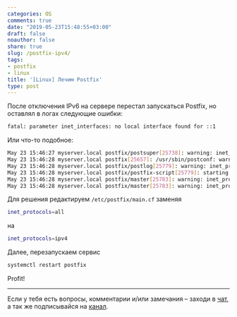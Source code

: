 ```yaml
---
categories: OS
comments: true
date: "2019-05-23T15:48:55+03:00"
draft: false
noauthor: false
share: true
slug: /postfix-ipv4/
tags:
- postfix
- linux
title: '[Linux] Лечим Postfix'
type: post
---
```




После отключения IPv6 на сервере перестал запускаться Postfix, но оставлял в логах следующие ошибки:

```bash
fatal: parameter inet_interfaces: no local interface found for ::1
```

Или что-то подобное:

```bash
May 23 15:46:27 myserver.local postfix/postsuper[25738]: warning: inet_protocols: disabling IPv6 name/address support: Address family not supported by protocol
May 23 15:46:28 myserver.local postfix[25657]: /usr/sbin/postconf: warning: inet_protocols: disabling IPv6 name/address support: Address family not supported by protocol
May 23 15:46:28 myserver.local postfix/postlog[25779]: warning: inet_protocols: disabling IPv6 name/address support: Address family not supported by protocol
May 23 15:46:28 myserver.local postfix/postfix-script[25779]: starting the Postfix mail system
May 23 15:46:28 myserver.local postfix/master[25783]: warning: inet_protocols: disabling IPv6 name/address support: Address family not supported by protocol
May 23 15:46:28 myserver.local postfix/master[25783]: warning: inet_protocols: disabling IPv6 name/address support: Address family not supported by protocol
```

Для решения редактируем `/etc/postfix/main.cf` заменяя

```bash
inet_protocols=all
```

на

```bash
inet_protocols=ipv4
```

Далее, перезапускаем сервис

```bash
systemctl restart postfix
```

Profit!

---
Если у тебя есть вопросы, комментарии и/или замечания – заходи в [чат](https://ttttt.me/jtprogru_chat), а так же подписывайся на [канал](https://ttttt.me/jtprogru_channel).
